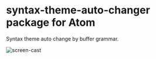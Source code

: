 # syntax-theme-auto-changer package for Atom

Syntax theme auto change by buffer grammar.

![screen-cast](https://raw.githubusercontent.com/nobuhito/syntax-theme-auto-changer/master/screen-cast.gif)

